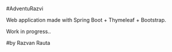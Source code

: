 #AdventuRazvi

Web application made with Spring Boot + Thymeleaf + Bootstrap.

Work in progress..

#by Razvan Rauta